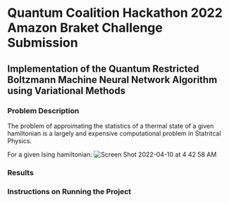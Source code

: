 # Quantum Coalition Hackathon 2022 Amazon Braket Challenge Submission 

## Implementation of the Quantum Restricted Boltzmann Machine Neural Network Algorithm using Variational Methods




### Problem Description

The problem of approimating the statistics of a thermal state of a given hamiltonian is a largely and expensive computational problem in Statritcal Physics. 

For a given Ising hamiltonian: ![Screen Shot 2022-04-10 at 4 42 58 AM](https://user-images.githubusercontent.com/30132476/162616395-72185b4f-a1fd-46e5-8665-36631eb8302f.png)




### Results



### Instructions on Running the Project

